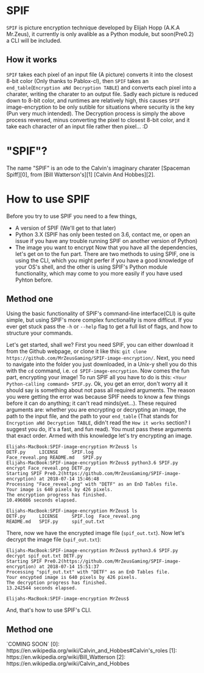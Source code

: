 # SPIF

  `SPIF` is picture encryption technique developed by Elijah Hopp (A.K.A Mr.Zeus), it currently is only avalible as a Python module, but soon(Pre0.2) a CLI will be included.

<h2>How it works</h2>

  `SPIF` takes each pixel of an input file (A picture) converts it into the closest 8-bit color (Only thanks to Pablox-cl), then `SPIF` takes an `end_table`(`Encryption aNd Decryption TABLE`) and converts each pixel into a charater, writing the charater to an output file. Sadly each picture is reduced down to 8-bit color, and runtimes are relatively high, this causes `SPIF` image-encryption to be only sutible for situations where security is the key (Pun very much intended). 
  The Decryption process is simply the above process reversed, minus converting the pixel to closest 8-bit color, and it take each character of an input file rather then pixel... :D

# "SPIF"?

The name "SPIF" is an ode to the Calvin's imaginary charater [Spaceman Spiff][0], from  [Bill Watterson's][1] [Calvin And Hobbes][2].

# How to use SPIF

Before you try to use SPIF you need to a few things, 
- A version of SPIF (We'll get to that later)
- Python 3.X (SPIF has only been tested on 3.6, contact me, or open an issue if you have any trouble running SPIF on another version of Python)
- The image you want to encrypt 
  Now that you have all the dependencies, let's get on to the fun part.
There are two methods to using SPIF, one is using the CLI, which you might perfer if you have a good knowledge of your OS's shell, and the other is using SPIF's Python module functionality, which may come to you more easily if you have used Pyhton before.

<h2>Method one</h2>

  Using the basic functionality of SPIF's command-line interface(CLI) is quite simple, but using SPIF's more complex functionality is more difficut. If you ever get stuck pass the `-h` or `--help` flag to get a full list of flags, and how to structure your commands.

  Let's get started, shall we? First you need SPIF, you can either download it from the Github webpage, or clone it like this: `git clone https://github.com/MrZeusGaming/SPIF-image-encryption/`. Next, you need to navigate into the folder you just downloaded, in a Unix-y shell you do this with the `cd` command, i.e. `cd SPIF-image-encryption`. Now comes the fun part, encrypting your image! To run SPIF all you have to do is this: `<Your Python-calling command> SPIF.py`. Ok, you get an error, don't worry all it should say is something about not pass all required arguments. The reason you were getting the error was because SPIF needs to know a few things before it can do anything; it can't read minds(yet...). These required arguments are: whether you are encrypting or decrypting an image, the path to the input file, and the path to your `end_table` (That stands for `Encryption aNd Decryption TABLE`, didn't read the `How it works` section? I suggest you do, it's a fast, and fun read). You must pass these arguments that exact order. Armed with this knowledge let's try encrypting an image.

```
Elijahs-MacBook:SPIF-image-encryption MrZeus$ ls
DETF.py		LICENSE		SPIF.log
Face_reveal.png	README.md	SPIF.py
Elijahs-MacBook:SPIF-image-encryption MrZeus$ python3.6 SPIF.py encrypt Face_reveal.png DETF.py 
Starting SPIF Pre0.2(https://github.com/MrZeusGaming/SPIF-image-encryption) at 2018-07-14 15:46:48
Processing "Face_reveal.png" with "DETF" as an EnD Tables file.
Your image is 640 pixels by 426 pixels.
The encryption progress has finished.
10.496086 seconds elapsed.

Elijahs-MacBook:SPIF-image-encryption MrZeus$ ls
DETF.py		LICENSE		SPIF.log  Face_reveal.png
README.md	SPIF.py		spif_out.txt
```
There, now we have the encrypted image file (`spif_out.txt`). Now let's decrypt the image file (`spif_out.txt`):
```
Elijahs-MacBook:SPIF-image-encryption MrZeus$ python3.6 SPIF.py decrypt spif_out.txt DETF.py 
Starting SPIF Pre0.2(https://github.com/MrZeusGaming/SPIF-image-encryption) at 2018-07-14 15:51:37
Processing "spif_out.txt" with "DETF" as an EnD Tables file.
Your encypted image is 640 pixels by 426 pixels.
The decryption progress has finished.
13.242544 seconds elapsed.

Elijahs-MacBook:SPIF-image-encryption MrZeus$ 
```
And, that's how to use SPIF's CLI.

<h2>Method one</h2>
`COMING SOON`
[0]: https://en.wikipedia.org/wiki/Calvin_and_Hobbes#Calvin's_roles
[1]: https://en.wikipedia.org/wiki/Bill_Watterson
[2]: https://en.wikipedia.org/wiki/Calvin_and_Hobbes
